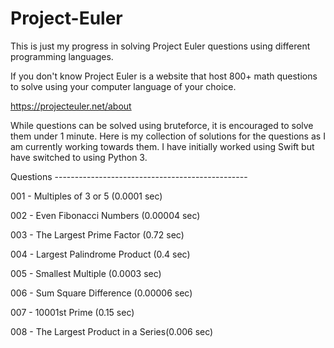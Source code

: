 # Project-Euler

This is just my progress in solving Project Euler questions using different programming languages.

If you don't know Project Euler is a website that host 800+ math questions to solve using your computer language of your choice. 

https://projecteuler.net/about

While questions can be solved using bruteforce, it is encouraged to solve them under 1 minute. Here is my collection of solutions 
for the questions as I am currently working towards them. I have initially worked using Swift but have switched to using
Python 3. 

Questions ------------------------------------------------

001 - Multiples of 3 or 5 (0.0001 sec)

002 - Even Fibonacci Numbers (0.00004 sec)

003 - The Largest Prime Factor (0.72 sec)

004 - Largest Palindrome Product (0.4 sec)

005 - Smallest Multiple (0.0003 sec)

006 - Sum Square Difference (0.00006 sec)

007 - 10001st Prime (0.15 sec)

008 - The Largest Product in a Series(0.006 sec)

